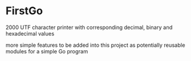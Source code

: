 # FirstGo
2000 UTF character printer with corresponding decimal, binary and hexadecimal values

more simple features to be added into this project as potentially reusable modules for a simple Go program
